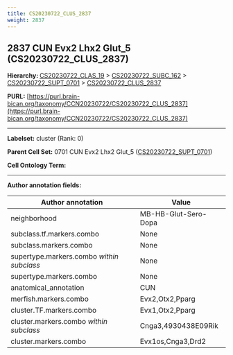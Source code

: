 ```yaml
---
title: CS20230722_CLUS_2837
weight: 2837
---
```

## 2837 CUN Evx2 Lhx2 Glut_5 (CS20230722_CLUS_2837)
<b>Hierarchy: </b>
[CS20230722_CLAS_19](../CS20230722_CLAS_19) >
[CS20230722_SUBC_162](../CS20230722_SUBC_162) >
[CS20230722_SUPT_0701](../CS20230722_SUPT_0701) >
[CS20230722_CLUS_2837](../CS20230722_CLUS_2837)

**PURL:** [https://purl.brain-bican.org/taxonomy/CCN20230722/CS20230722_CLUS_2837](https://purl.brain-bican.org/taxonomy/CCN20230722/CS20230722_CLUS_2837)

---


**Labelset:** cluster (Rank: 0)

**Parent Cell Set:** 0701 CUN Evx2 Lhx2 Glut_5 ([CS20230722_SUPT_0701](../CS20230722_SUPT_0701))



**Cell Ontology Term:** 

[MARKER GENES.]: #


---

[TRANSFERRED ANNOTATIONS.]: #


[AUTHOR ANNOTATION FIELDS.]: #


**Author annotation fields:**

| Author annotation | Value |
|-------------------|-------|
|neighborhood|MB-HB-Glut-Sero-Dopa|
|subclass.tf.markers.combo|None|
|subclass.markers.combo|None|
|supertype.markers.combo _within subclass_|None|
|supertype.markers.combo|None|
|anatomical_annotation|CUN|
|merfish.markers.combo|Evx2,Otx2,Pparg|
|cluster.TF.markers.combo|Evx1,Otx2,Pparg|
|cluster.markers.combo _within subclass_|Cnga3,4930438E09Rik|
|cluster.markers.combo|Evx1os,Cnga3,Drd2|
